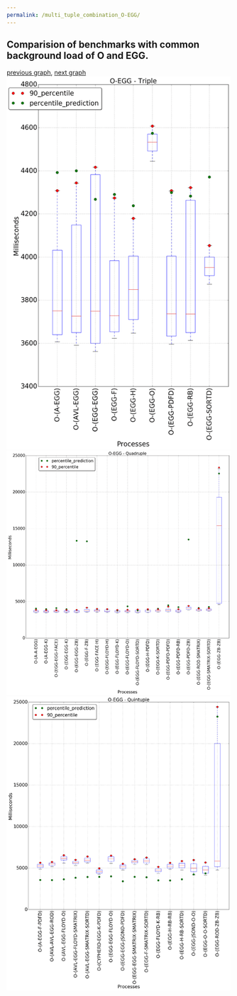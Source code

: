 ```yaml
---
permalink: /multi_tuple_combination_O-EGG/
---
```



## Comparision of benchmarks with common background load of O and EGG.

[previous graph](../multi_tuple_combination_O-CYPHERD/), [next graph](../multi_tuple_combination_O-FACE/)
![graph figure](./images/triple/O/O-EGG_box.png)![graph figure](./images/quadruple/O/O-EGG_box.png)![graph figure](./images/quintuple/O/O-EGG_box.png)